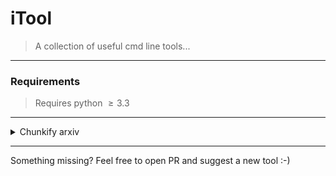 # iTool

> A collection of useful cmd line tools...

---

### Requirements

> Requires python $\geq 3.3$

---
 

<details>
<summary>Chunkify arxiv</summary>

| Tool                                          | Description                                                                                                                                      | status                                    |
| :----------------------------------------------- | :----------------------------------------------------------------------------------------------------------------------------------------------- | :------------------------------------------ |
| [chunkfiy](https://raw.githubusercontent.com/atomicai/itool/master/bin/chunkify.sh) | Compress the directory onto zip arxive  performing splitting on the fly | ✔️      |

---


```bash
python -m itool --task chunkify --src </path/to/your/src/directory> --chunksize 30 --dest output
```


</details>

---
Something missing? Feel free to open PR and suggest a new tool :-)
